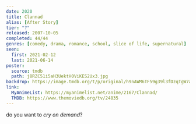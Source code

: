 ```yaml
---
date: 2020
title: Clannad
alias: [After Story]
tier: "?"
released: 2007-10-05
completed: 44/44
genres: [comedy, drama, romance, school, slice of life, supernatural]
seen:
  first: 2021-02-12
  last: 2021-06-14
poster:
  source: tmdb
  path: j8RZC51i5aH3UektH0ViKES2Ux3.jpg
backdrop: https://image.tmdb.org/t/p/original/h9nAWM6TF59g39l3fDzqTgW7ap2.jpg
link:
  MyAnimeList: https://myanimelist.net/anime/2167/Clannad/
  TMDB: https://www.themoviedb.org/tv/24835
---
```


do you want to *cry on demand*?
